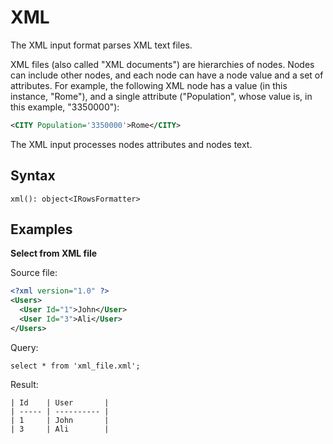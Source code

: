 # XML

The XML input format parses XML text files.

XML files (also called "XML documents") are hierarchies of nodes. Nodes can include other nodes, and each node can have a node value and a set of attributes. For example, the following XML node has a value (in this instance, "Rome"), and a single attribute ("Population", whose value is, in this example, "3350000"):

```xml
<CITY Population='3350000'>Rome</CITY>
```

The XML input processes nodes attributes and nodes text.

## Syntax

```
xml(): object<IRowsFormatter>
```

## Examples

**Select from XML file**

Source file:

```xml
<?xml version="1.0" ?>
<Users>
  <User Id="1">John</User>
  <User Id="3">Ali</User>
</Users>
```

Query:

```
select * from 'xml_file.xml';
```

Result:

```
| Id    | User       |
| ----- | ---------- |
| 1     | John       |
| 3     | Ali        |
```
